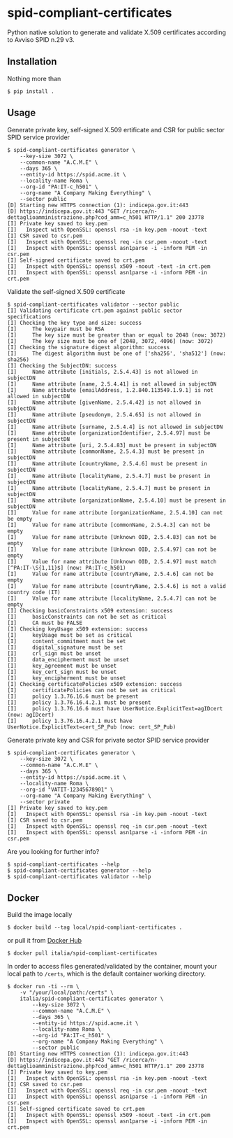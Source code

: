 # spid-compliant-certificates

Python native solution to generate and validate X.509 certificates according
to Avviso SPID n.29 v3.

## Installation

Nothing more than

    $ pip install .

## Usage

Generate private key, self-signed X.509 ertificate and CSR for public sector
SPID service provider

    $ spid-compliant-certificates generator \
        --key-size 3072 \
        --common-name "A.C.M.E" \
        --days 365 \
        --entity-id https://spid.acme.it \
        --locality-name Roma \
        --org-id "PA:IT-c_h501" \
        --org-name "A Company Making Everything" \
        --sector public
    [D] Starting new HTTPS connection (1): indicepa.gov.it:443
    [D] https://indicepa.gov.it:443 "GET /ricerca/n-dettaglioamministrazione.php?cod_amm=c_h501 HTTP/1.1" 200 23778
    [I] Private key saved to key.pem
    [I]   Inspect with OpenSSL: openssl rsa -in key.pem -noout -text
    [I] CSR saved to csr.pem
    [I]   Inspect with OpenSSL: openssl req -in csr.pem -noout -text
    [I]   Inspect with OpenSSL: openssl asn1parse -i -inform PEM -in csr.pem
    [I] Self-signed certificate saved to crt.pem
    [I]   Inspect with OpenSSL: openssl x509 -noout -text -in crt.pem
    [I]   Inspect with OpenSSL: openssl asn1parse -i -inform PEM -in crt.pem

Validate the self-signed X.509 certificate

    $ spid-compliant-certificates validator --sector public
    [I] Validating certificate crt.pem against public sector specifications
    [I] Checking the key type and size: success
    [I]     The keypair must be RSA
    [I]     The key size must be greater than or equal to 2048 (now: 3072)
    [I]     The key size must be one of [2048, 3072, 4096] (now: 3072)
    [I] Checking the signature digest algorithm: success
    [I]     The digest algorithm must be one of ['sha256', 'sha512'] (now: sha256)
    [I] Checking the SubjectDN: success
    [I]     Name attribute [initials, 2.5.4.43] is not allowed in subjectDN
    [I]     Name attribute [name, 2.5.4.41] is not allowed in subjectDN
    [I]     Name attribute [emailAddress, 1.2.840.113549.1.9.1] is not allowed in subjectDN
    [I]     Name attribute [givenName, 2.5.4.42] is not allowed in subjectDN
    [I]     Name attribute [pseudonym, 2.5.4.65] is not allowed in subjectDN
    [I]     Name attribute [surname, 2.5.4.4] is not allowed in subjectDN
    [I]     Name attribute [organizationIdentifier, 2.5.4.97] must be present in subjectDN
    [I]     Name attribute [uri, 2.5.4.83] must be present in subjectDN
    [I]     Name attribute [commonName, 2.5.4.3] must be present in subjectDN
    [I]     Name attribute [countryName, 2.5.4.6] must be present in subjectDN
    [I]     Name attribute [localityName, 2.5.4.7] must be present in subjectDN
    [I]     Name attribute [localityName, 2.5.4.7] must be present in subjectDN
    [I]     Name attribute [organizationName, 2.5.4.10] must be present in subjectDN
    [I]     Value for name attribute [organizationName, 2.5.4.10] can not be empty
    [I]     Value for name attribute [commonName, 2.5.4.3] can not be empty
    [I]     Value for name attribute [Unknown OID, 2.5.4.83] can not be empty
    [I]     Value for name attribute [Unknown OID, 2.5.4.97] can not be empty
    [I]     Value for name attribute [Unknown OID, 2.5.4.97] must match [^PA:IT-\S{1,11}$] (now: PA:IT-c_h501)
    [I]     Value for name attribute [countryName, 2.5.4.6] can not be empty
    [I]     Value for name attribute [countryName, 2.5.4.6] is not a valid country code (IT)
    [I]     Value for name attribute [localityName, 2.5.4.7] can not be empty
    [I] Checking basicConstraints x509 extension: success
    [I]     basicConstraints can not be set as critical
    [I]     CA must be FALSE
    [I] Checking keyUsage x509 extension: success
    [I]     keyUsage must be set as critical
    [I]     content_commitment must be set
    [I]     digital_signature must be set
    [I]     crl_sign must be unset
    [I]     data_encipherment must be unset
    [I]     key_agreement must be unset
    [I]     key_cert_sign must be unset
    [I]     key_encipherment must be unset
    [I] Checking certificatePolicies x509 extension: success
    [I]     certificatePolicies can not be set as critical
    [I]     policy 1.3.76.16.6 must be present
    [I]     policy 1.3.76.16.4.2.1 must be present
    [I]     policy 1.3.76.16.6 must have UserNotice.ExplicitText=agIDcert (now: agIDcert)
    [I]     policy 1.3.76.16.4.2.1 must have UserNotice.ExplicitText=cert_SP_Pub (now: cert_SP_Pub)

Generate private key and CSR for private sector SPID service provider

    $ spid-compliant-certificates generator \
        --key-size 3072 \
        --common-name "A.C.M.E" \
        --days 365 \
        --entity-id https://spid.acme.it \
        --locality-name Roma \
        --org-id "VATIT-12345678901" \
        --org-name "A Company Making Everything" \
        --sector private
    [I] Private key saved to key.pem
    [I]   Inspect with OpenSSL: openssl rsa -in key.pem -noout -text
    [I] CSR saved to csr.pem
    [I]   Inspect with OpenSSL: openssl req -in csr.pem -noout -text
    [I]   Inspect with OpenSSL: openssl asn1parse -i -inform PEM -in csr.pem

Are you looking for further info?

    $ spid-compliant-certificates --help
    $ spid-compliant-certificates generator --help
    $ spid-compliant-certificates validator --help

## Docker

Build the image locally

    $ docker build --tag local/spid-compliant-certificates .

or pull it from [Docker Hub](https://hub.docker.com/r/italia/spid-compliant-certificates)

    $ docker pull italia/spid-compliant-certificates

In order to access files generated/validated by the container, mount your
local path to `/certs`, which is the default container working directory.

    $ docker run -ti --rm \
        -v "/your/local/path:/certs" \
        italia/spid-compliant-certificates generator \
            --key-size 3072 \
            --common-name "A.C.M.E" \
            --days 365 \
            --entity-id https://spid.acme.it \
            --locality-name Roma \
            --org-id "PA:IT-c_h501" \
            --org-name "A Company Making Everything" \
            --sector public
    [D] Starting new HTTPS connection (1): indicepa.gov.it:443
    [D] https://indicepa.gov.it:443 "GET /ricerca/n-dettaglioamministrazione.php?cod_amm=c_h501 HTTP/1.1" 200 23778
    [I] Private key saved to key.pem
    [I]   Inspect with OpenSSL: openssl rsa -in key.pem -noout -text
    [I] CSR saved to csr.pem
    [I]   Inspect with OpenSSL: openssl req -in csr.pem -noout -text
    [I]   Inspect with OpenSSL: openssl asn1parse -i -inform PEM -in csr.pem
    [I] Self-signed certificate saved to crt.pem
    [I]   Inspect with OpenSSL: openssl x509 -noout -text -in crt.pem
    [I]   Inspect with OpenSSL: openssl asn1parse -i -inform PEM -in crt.pem
